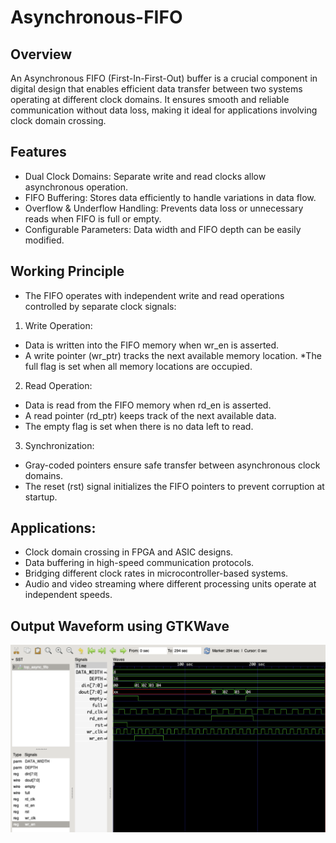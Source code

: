 # Asynchronous-FIFO
## Overview

An Asynchronous FIFO (First-In-First-Out) buffer is a crucial component in digital design that enables efficient data transfer between two systems operating at different clock domains. It ensures smooth and reliable communication without data loss, making it ideal for applications involving clock domain crossing.

## Features
* Dual Clock Domains: Separate write and read clocks allow asynchronous operation.
* FIFO Buffering: Stores data efficiently to handle variations in data flow.
* Overflow & Underflow Handling: Prevents data loss or unnecessary reads when FIFO is full or empty.
* Configurable Parameters: Data width and FIFO depth can be easily modified.

## Working Principle
* The FIFO operates with independent write and read operations controlled by separate clock signals:

1. Write Operation:
* Data is written into the FIFO memory when wr_en is asserted.
* A write pointer (wr_ptr) tracks the next available memory location.
*The full flag is set when all memory locations are occupied.
2. Read Operation:
* Data is read from the FIFO memory when rd_en is asserted.
* A read pointer (rd_ptr) keeps track of the next available data.
* The empty flag is set when there is no data left to read.
3. Synchronization:
* Gray-coded pointers ensure safe transfer between asynchronous clock domains.
* The reset (rst) signal initializes the FIFO pointers to prevent corruption at startup.

## Applications:
* Clock domain crossing in FPGA and ASIC designs.
* Data buffering in high-speed communication protocols.
* Bridging different clock rates in microcontroller-based systems.
* Audio and video streaming where different processing units operate at independent speeds.

## Output Waveform using GTKWave
![Alt text](GTKWaveform.png)


